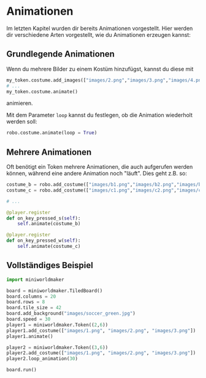 # Animationen

Im letzten Kapitel wurden dir bereits Animationen vorgestellt. Hier
werden dir verschiedene Arten vorgestellt, wie du Animationen erzeugen
kannst:

## Grundlegende Animationen

Wenn du mehrere Bilder zu einem Kostüm hinzufügst, kannst du diese mit

``` python
my_token.costume.add_images(["images/2.png","images/3.png","images/4.png"])
# ...
my_token.costume.animate()
```

animieren.

Mit dem Parameter `loop` kannst du festlegen, ob die Animation
wiederholt werden soll:

``` python
robo.costume.animate(loop = True)
```

## Mehrere Animationen

Oft benötigt ein Token mehrere Animationen, die auch aufgerufen werden
können, während eine andere Animation noch \"läuft\". Dies geht z.B. so:

``` python
costume_b = robo.add_costume(["images/b1.png","images/b2.png","images/b3.png"])
costume_c = robo.add_costume(["images/c1.png","images/c2.png","images/c3.png"])

# ...

@player.register
def on_key_pressed_s(self):
    self.animate(costume_b)

@player.register
def on_key_pressed_w(self):
    self.animate(costume_c)
```

## Vollständiges Beispiel

``` python
import miniworldmaker

board = miniworldmaker.TiledBoard()
board.columns = 20
board.rows = 8
board.tile_size = 42
board.add_background("images/soccer_green.jpg")
board.speed = 30
player1 = miniworldmaker.Token((2,6))
player1.add_costume(["images/1.png", "images/2.png", "images/3.png"])
player1.animate()

player2 = miniworldmaker.Token((3,6))
player2.add_costume(["images/1.png", "images/2.png", "images/3.png"])
player2.loop_animation(30)

board.run()
```